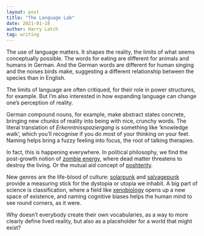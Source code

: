 ```yaml
---
layout: post
title: "The Language Lab"
date: 2021-01-18
author: Harry Latch
tag: writing
---
```


The use of language matters. It shapes the reality, the limits of what seems conceptually possible. The words for eating are different for animals and humans in German. And the German words are different for human singing and the noises birds make, suggesting a different relationship between the species than in English.

The limits of language are often critiqued, for their role in power structures, for example. But I’m also interested in how expanding language can change one’s perception of reality.

German compound nouns, for example, make abstract states concrete, bringing new chunks of reality into being with nice, crunchy words. The literal translation of *Erkenntnisspaziergang* is something like ‘knowledge walk’, which you’ll recognise if you do most of your thinking on your feet. Naming helps bring a fuzzy feeling into focus, the root of talking therapies. 

In fact, this is happening everywhere. In political philosophy, we find the post-growth notion of [zombie energy](http://postgrowth.art "Post-growth zombie energy"), where dead matter threatens to destroy the living. Or the mutual aid concept of [poshterity](https://vimeo.com/393734426 "Poshterity"). 

New genres are the life-blood of culture: [solarpunk](https://solarpunks.net "Solarpunk") and [salvagepunk](http://frankenfiction.com/salvagepunk/ "Salvagepunk") provide a measuring stick for the dystopia or utopia we inhabit. A big part of science is classification, where a field like [xenobiology](https://chemistry-europe.onlinelibrary.wiley.com/doi/full/10.1002/cbic.202000141 "Xenobiology") opens up a new space of existence, and naming cognitive biases helps the human mind to see round corners, as it were. 

Why doesn’t everybody create their own vocabularies, as a way to more clearly define lived reality, but also as a placeholder for a world that might exist?